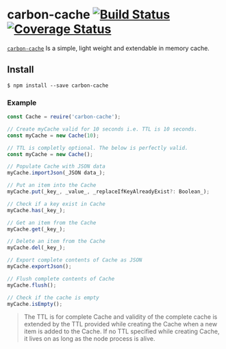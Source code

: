 # carbon-cache [![Build Status](https://travis-ci.org/AZD009/carbon-cache.svg?branch=master)](https://travis-ci.org/AZD009/carbon-cache) [![Coverage Status](https://coveralls.io/repos/github/AZD009/carbon-cache/badge.svg)](https://coveralls.io/github/AZD009/carbon-cache)

[`carbon-cache`](https://github.com/AZD009/carbon-cache) Is a simple, light weight and extendable in memory cache.

## Install

`$ npm install --save carbon-cache`

### Example

```javascript
const Cache = reuire('carbon-cache');

// Create myCache valid for 10 seconds i.e. TTL is 10 seconds.
const myCache = new Cache(10);  

// TTL is completly optional. The below is perfectly valid.
const myCache = new Cache();  

// Populate Cache with JSON data
myCache.importJson(_JSON data_);

// Put an item into the Cache
myCache.put(_key_, _value_, _replaceIfKeyAlreadyExist?: Boolean_);

// Check if a key exist in Cache
myCache.has(_key_);

// Get an item from the Cache
myCache.get(_key_);

// Delete an item from the Cache
myCache.del(_key_);

// Export complete contents of Cache as JSON
myCache.exportJson();

// Flush complete contents of Cache
myCache.flush();

// Check if the cache is empty
myCache.isEmpty();
```

>The TTL is for complete Cache and validity of the complete cache is extended by the TTL provided while creating the Cache when a new item is added to the Cache. If no TTL specified while creating Cache, it lives on as long as the node process is alive.